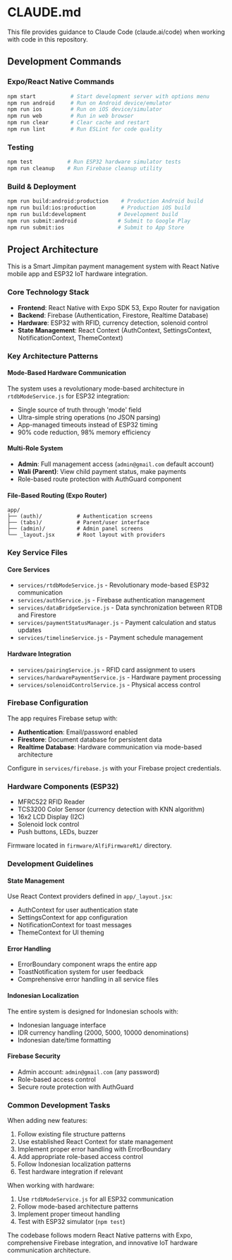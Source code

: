 # CLAUDE.md

This file provides guidance to Claude Code (claude.ai/code) when working with code in this repository.

## Development Commands

### Expo/React Native Commands
```bash
npm start           # Start development server with options menu
npm run android     # Run on Android device/emulator  
npm run ios         # Run on iOS device/simulator
npm run web         # Run in web browser
npm run clear       # Clear cache and restart
npm run lint        # Run ESLint for code quality
```

### Testing
```bash
npm test           # Run ESP32 hardware simulator tests
npm run cleanup    # Run Firebase cleanup utility
```

### Build & Deployment
```bash
npm run build:android:production    # Production Android build
npm run build:ios:production        # Production iOS build  
npm run build:development          # Development build
npm run submit:android             # Submit to Google Play
npm run submit:ios                 # Submit to App Store
```

## Project Architecture

This is a Smart Jimpitan payment management system with React Native mobile app and ESP32 IoT hardware integration.

### Core Technology Stack
- **Frontend**: React Native with Expo SDK 53, Expo Router for navigation
- **Backend**: Firebase (Authentication, Firestore, Realtime Database)
- **Hardware**: ESP32 with RFID, currency detection, solenoid control
- **State Management**: React Context (AuthContext, SettingsContext, NotificationContext, ThemeContext)

### Key Architecture Patterns

#### Mode-Based Hardware Communication
The system uses a revolutionary mode-based architecture in `rtdbModeService.js` for ESP32 integration:
- Single source of truth through 'mode' field
- Ultra-simple string operations (no JSON parsing)
- App-managed timeouts instead of ESP32 timing
- 90% code reduction, 98% memory efficiency

#### Multi-Role System
- **Admin**: Full management access (`admin@gmail.com` default account)
- **Wali (Parent)**: View child payment status, make payments
- Role-based route protection with AuthGuard component

#### File-Based Routing (Expo Router)
```
app/
├── (auth)/           # Authentication screens
├── (tabs)/           # Parent/user interface  
├── (admin)/          # Admin panel screens
└── _layout.jsx       # Root layout with providers
```

### Key Service Files

#### Core Services
- `services/rtdbModeService.js` - Revolutionary mode-based ESP32 communication
- `services/authService.js` - Firebase authentication management
- `services/dataBridgeService.js` - Data synchronization between RTDB and Firestore
- `services/paymentStatusManager.js` - Payment calculation and status updates
- `services/timelineService.js` - Payment schedule management

#### Hardware Integration
- `services/pairingService.js` - RFID card assignment to users
- `services/hardwarePaymentService.js` - Hardware payment processing
- `services/solenoidControlService.js` - Physical access control

### Firebase Configuration

The app requires Firebase setup with:
- **Authentication**: Email/password enabled
- **Firestore**: Document database for persistent data
- **Realtime Database**: Hardware communication via mode-based architecture

Configure in `services/firebase.js` with your Firebase project credentials.

### Hardware Components (ESP32)
- MFRC522 RFID Reader
- TCS3200 Color Sensor (currency detection with KNN algorithm)  
- 16x2 LCD Display (I2C)
- Solenoid lock control
- Push buttons, LEDs, buzzer

Firmware located in `firmware/AlfiFirmwareR1/` directory.

### Development Guidelines

#### State Management
Use React Context providers defined in `app/_layout.jsx`:
- AuthContext for user authentication state
- SettingsContext for app configuration  
- NotificationContext for toast messages
- ThemeContext for UI theming

#### Error Handling
- ErrorBoundary component wraps the entire app
- ToastNotification system for user feedback
- Comprehensive error handling in all service files

#### Indonesian Localization
The entire system is designed for Indonesian schools with:
- Indonesian language interface
- IDR currency handling (2000, 5000, 10000 denominations)
- Indonesian date/time formatting

#### Firebase Security
- Admin account: `admin@gmail.com` (any password)
- Role-based access control
- Secure route protection with AuthGuard

### Common Development Tasks

When adding new features:
1. Follow existing file structure patterns
2. Use established React Context for state management
3. Implement proper error handling with ErrorBoundary
4. Add appropriate role-based access control
5. Follow Indonesian localization patterns
6. Test hardware integration if relevant

When working with hardware:
1. Use `rtdbModeService.js` for all ESP32 communication
2. Follow mode-based architecture patterns
3. Implement proper timeout handling
4. Test with ESP32 simulator (`npm test`)

The codebase follows modern React Native patterns with Expo, comprehensive Firebase integration, and innovative IoT hardware communication architecture.